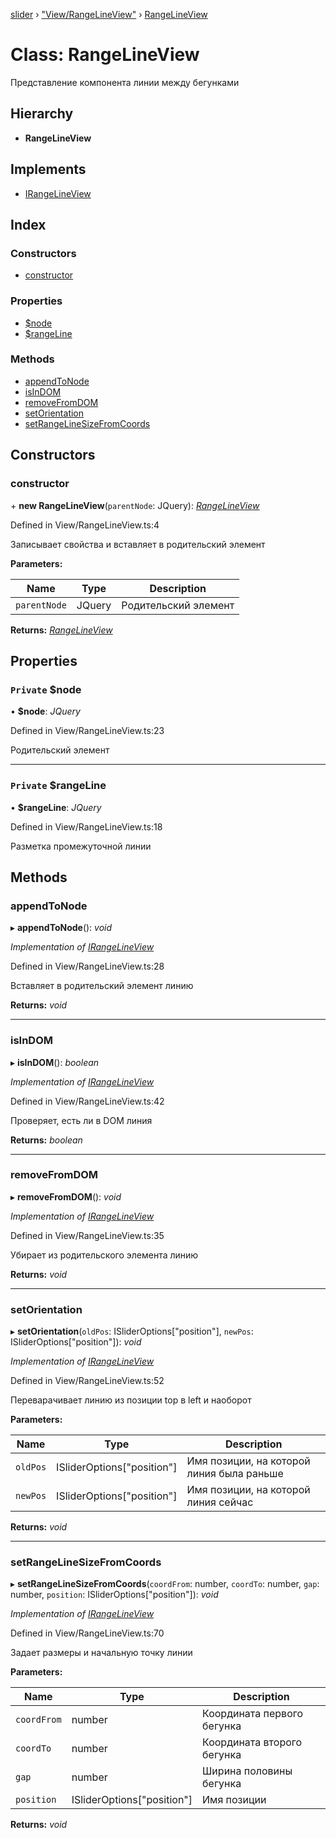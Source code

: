 [slider](../globals.md) › ["View/RangeLineView"](../modules/_view_rangelineview_.md) › [RangeLineView](_view_rangelineview_.rangelineview.md)

# Class: RangeLineView

Представление компонента линии между бегунками

## Hierarchy

* **RangeLineView**

## Implements

* [IRangeLineView](../interfaces/_types_.irangelineview.md)

## Index

### Constructors

* [constructor](_view_rangelineview_.rangelineview.md#constructor)

### Properties

* [$node](_view_rangelineview_.rangelineview.md#private-node)
* [$rangeLine](_view_rangelineview_.rangelineview.md#private-rangeline)

### Methods

* [appendToNode](_view_rangelineview_.rangelineview.md#appendtonode)
* [isInDOM](_view_rangelineview_.rangelineview.md#isindom)
* [removeFromDOM](_view_rangelineview_.rangelineview.md#removefromdom)
* [setOrientation](_view_rangelineview_.rangelineview.md#setorientation)
* [setRangeLineSizeFromCoords](_view_rangelineview_.rangelineview.md#setrangelinesizefromcoords)

## Constructors

###  constructor

\+ **new RangeLineView**(`parentNode`: JQuery): *[RangeLineView](_view_rangelineview_.rangelineview.md)*

Defined in View/RangeLineView.ts:4

Записывает свойства и вставляет в родительский элемент

**Parameters:**

Name | Type | Description |
------ | ------ | ------ |
`parentNode` | JQuery | Родительский элемент  |

**Returns:** *[RangeLineView](_view_rangelineview_.rangelineview.md)*

## Properties

### `Private` $node

• **$node**: *JQuery*

Defined in View/RangeLineView.ts:23

Родительский элемент

___

### `Private` $rangeLine

• **$rangeLine**: *JQuery*

Defined in View/RangeLineView.ts:18

Разметка промежуточной линии

## Methods

###  appendToNode

▸ **appendToNode**(): *void*

*Implementation of [IRangeLineView](../interfaces/_types_.irangelineview.md)*

Defined in View/RangeLineView.ts:28

Вставляет в родительский элемент линию

**Returns:** *void*

___

###  isInDOM

▸ **isInDOM**(): *boolean*

*Implementation of [IRangeLineView](../interfaces/_types_.irangelineview.md)*

Defined in View/RangeLineView.ts:42

Проверяет, есть ли в DOM линия

**Returns:** *boolean*

___

###  removeFromDOM

▸ **removeFromDOM**(): *void*

*Implementation of [IRangeLineView](../interfaces/_types_.irangelineview.md)*

Defined in View/RangeLineView.ts:35

Убирает из родительского элемента линию

**Returns:** *void*

___

###  setOrientation

▸ **setOrientation**(`oldPos`: ISliderOptions["position"], `newPos`: ISliderOptions["position"]): *void*

*Implementation of [IRangeLineView](../interfaces/_types_.irangelineview.md)*

Defined in View/RangeLineView.ts:52

Переварачивает линию из позиции top в left и наоборот

**Parameters:**

Name | Type | Description |
------ | ------ | ------ |
`oldPos` | ISliderOptions["position"] | Имя позиции, на которой линия была раньше |
`newPos` | ISliderOptions["position"] | Имя позиции, на которой линия сейчас  |

**Returns:** *void*

___

###  setRangeLineSizeFromCoords

▸ **setRangeLineSizeFromCoords**(`coordFrom`: number, `coordTo`: number, `gap`: number, `position`: ISliderOptions["position"]): *void*

*Implementation of [IRangeLineView](../interfaces/_types_.irangelineview.md)*

Defined in View/RangeLineView.ts:70

Задает размеры и начальную точку линии

**Parameters:**

Name | Type | Description |
------ | ------ | ------ |
`coordFrom` | number | Координата первого бегунка |
`coordTo` | number | Координата второго бегунка |
`gap` | number | Ширина половины бегунка |
`position` | ISliderOptions["position"] | Имя позиции  |

**Returns:** *void*
